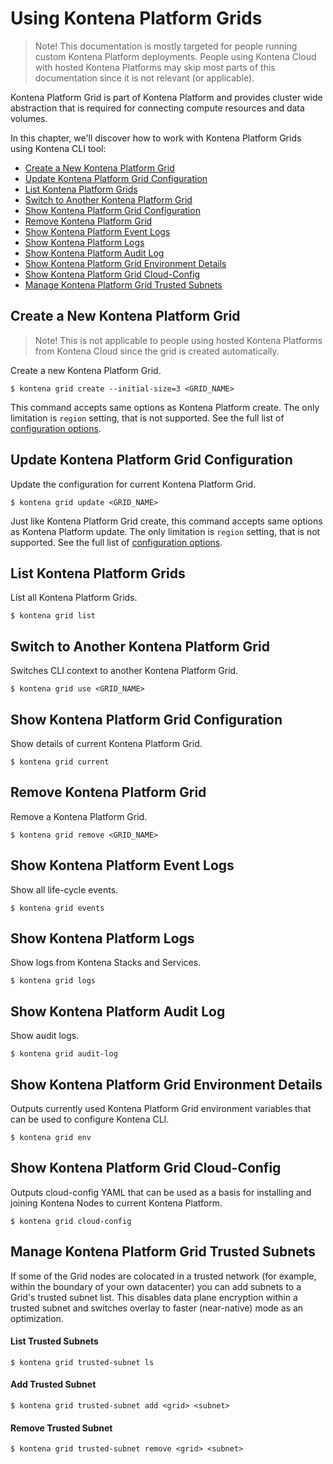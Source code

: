 # Using Kontena Platform Grids

> Note! This documentation is mostly targeted for people running custom Kontena Platform deployments. People using Kontena Cloud with hosted Kontena Platforms may skip most parts of this documentation since it is not relevant (or applicable).

Kontena Platform Grid is part of Kontena Platform and provides cluster wide abstraction that is required for connecting compute resources and data volumes.

In this chapter, we'll discover how to work with Kontena Platform Grids using Kontena CLI tool:

* [Create a New Kontena Platform Grid](#create-a-new-kontena-platform-grid)
* [Update Kontena Platform Grid Configuration](#update-kontena-platform-grid-configuration)
* [List Kontena Platform Grids](#list-kontena-platform-grids)
* [Switch to Another Kontena Platform Grid](#switch-to-another-kontena-platform-grid)
* [Show Kontena Platform Grid Configuration](#show-kontena-platform-grid-configuration)
* [Remove Kontena Platform Grid](#remove-kontena-platform-grid)
* [Show Kontena Platform Event Logs]()
* [Show Kontena Platform Logs]()
* [Show Kontena Platform Audit Log]()
* [Show Kontena Platform Grid Environment Details]()
* [Show Kontena Platform Grid Cloud-Config]()
* [Manage Kontena Platform Grid Trusted Subnets]()


## Create a New Kontena Platform Grid

> Note! This is not applicable to people using hosted Kontena Platforms from Kontena Cloud since the grid is created automatically.

Create a new Kontena Platform Grid.

```
$ kontena grid create --initial-size=3 <GRID_NAME>
```

This command accepts same options as Kontena Platform create. The only limitation is `region` setting, that is not supported. See the full list of [configuration options](../using-kontena/platform.md#configuration-options).

## Update Kontena Platform Grid Configuration

Update the configuration for current Kontena Platform Grid.

```
$ kontena grid update <GRID_NAME>
```

Just like Kontena Platform Grid create, this command accepts same options as Kontena Platform update. The only limitation is `region` setting, that is not supported. See the full list of [configuration options](../using-kontena/platform.md#configuration-options).

## List Kontena Platform Grids

List all Kontena Platform Grids.

```
$ kontena grid list
```

## Switch to Another Kontena Platform Grid

Switches CLI context to another Kontena Platform Grid.

```
$ kontena grid use <GRID_NAME>
```

## Show Kontena Platform Grid Configuration

Show details of current Kontena Platform Grid.

```
$ kontena grid current
```

## Remove Kontena Platform Grid

Remove a Kontena Platform Grid.

```
$ kontena grid remove <GRID_NAME>
```

## Show Kontena Platform Event Logs

Show all life-cycle events.

```
$ kontena grid events
```

## Show Kontena Platform Logs

Show logs from Kontena Stacks and Services.

```
$ kontena grid logs
```

## Show Kontena Platform Audit Log

Show audit logs.

```
$ kontena grid audit-log
```

## Show Kontena Platform Grid Environment Details

Outputs currently used Kontena Platform Grid environment variables that can be used to configure Kontena CLI.

```
$ kontena grid env
```

## Show Kontena Platform Grid Cloud-Config

Outputs cloud-config YAML that can be used as a basis for installing and joining Kontena Nodes to current Kontena Platform.

```
$ kontena grid cloud-config
```

## Manage Kontena Platform Grid Trusted Subnets

If some of the Grid nodes are colocated in a trusted network (for example, within the boundary of your own datacenter) you can add subnets to a Grid's trusted subnet list. This disables data plane encryption within a trusted subnet and switches overlay to faster (near-native) mode as an optimization.

#### List Trusted Subnets

```
$ kontena grid trusted-subnet ls
```

#### Add Trusted Subnet

```
$ kontena grid trusted-subnet add <grid> <subnet>
```

#### Remove Trusted Subnet

```
$ kontena grid trusted-subnet remove <grid> <subnet>
```

